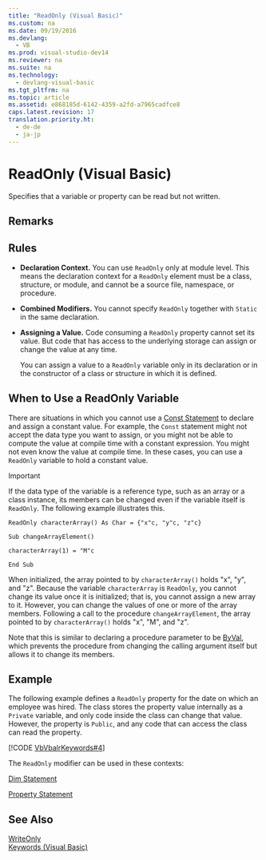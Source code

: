 ```yaml
---
title: "ReadOnly (Visual Basic)"
ms.custom: na
ms.date: 09/19/2016
ms.devlang: 
  - VB
ms.prod: visual-studio-dev14
ms.reviewer: na
ms.suite: na
ms.technology: 
  - devlang-visual-basic
ms.tgt_pltfrm: na
ms.topic: article
ms.assetid: e868185d-6142-4359-a2fd-a7965cadfce8
caps.latest.revision: 17
translation.priority.ht: 
  - de-de
  - ja-jp
---
```

# ReadOnly (Visual Basic)
Specifies that a variable or property can be read but not written.  
  
## Remarks  
  
## Rules  
  
-   **Declaration Context.** You can use `ReadOnly` only at module level. This means the declaration context for a `ReadOnly` element must be a class, structure, or module, and cannot be a source file, namespace, or procedure.  
  
-   **Combined Modifiers.** You cannot specify `ReadOnly` together with `Static` in the same declaration.  
  
-   **Assigning a Value.** Code consuming a `ReadOnly` property cannot set its value. But code that has access to the underlying storage can assign or change the value at any time.  
  
     You can assign a value to a `ReadOnly` variable only in its declaration or in the constructor of a class or structure in which it is defined.  
  
## When to Use a ReadOnly Variable  
 There are situations in which you cannot use a [Const Statement](../Topic/Const%20Statement%20\(Visual%20Basic\).md) to declare and assign a constant value. For example, the `Const` statement might not accept the data type you want to assign, or you might not be able to compute the value at compile time with a constant expression. You might not even know the value at compile time. In these cases, you can use a `ReadOnly` variable to hold a constant value.  
  
> [!IMPORTANT]
>  If the data type of the variable is a reference type, such as an array or a class instance, its members can be changed even if the variable itself is `ReadOnly`. The following example illustrates this.  
  
 `ReadOnly characterArray() As Char = {"x"c, "y"c, "z"c}`  
  
 `Sub changeArrayElement()`  
  
 `characterArray(1) = "M"c`  
  
 `End Sub`  
  
 When initialized, the array pointed to by `characterArray()` holds "x", "y", and "z". Because the variable `characterArray` is `ReadOnly`, you cannot change its value once it is initialized; that is, you cannot assign a new array to it. However, you can change the values of one or more of the array members. Following a call to the procedure `changeArrayElement`, the array pointed to by `characterArray()` holds "x", "M", and "z".  
  
 Note that this is similar to declaring a procedure parameter to be [ByVal](../vs140/ByVal--Visual-Basic-.md), which prevents the procedure from changing the calling argument itself but allows it to change its members.  
  
## Example  
 The following example defines a `ReadOnly` property for the date on which an employee was hired. The class stores the property value internally as a `Private` variable, and only code inside the class can change that value. However, the property is `Public`, and any code that can access the class can read the property.  
  
 [!CODE [VbVbalrKeywords#4](../CodeSnippet/VS_Snippets_VBCSharp/VbVbalrKeywords#4)]  
  
 The `ReadOnly` modifier can be used in these contexts:  
  
 [Dim Statement](../Topic/Dim%20Statement%20\(Visual%20Basic\).md)  
  
 [Property Statement](../vs140/Property-Statement.md)  
  
## See Also  
 [WriteOnly](../vs140/WriteOnly--Visual-Basic-.md)   
 [Keywords (Visual Basic)](../vs140/Keywords--Visual-Basic-.md)